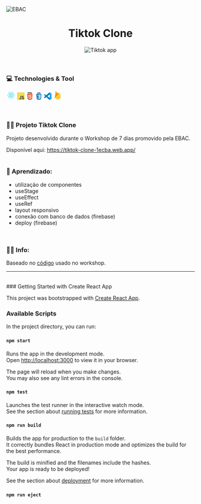 <!--Banner session-->
<p align="">
  <img src="https://i.postimg.cc/VLcYztsx/ebac.png" alt="EBAC" tittle="EBAC" width="150">
</p>

<!--About session-->
<h1 align="center">Tiktok Clone</h1>

<div align="center">
  <img src="./public/tiktokClone.gif" alt="Tiktok app" tittle="Tiktok app" width="500">
</div>
<br><br>

<!-- Ícones das linguagens -->
<h3> 💻 Technologies & Tool </h3>
<p align="left">
  <code><img height="25" src="https://raw.githubusercontent.com/github/explore/80688e429a7d4ef2fca1e82350fe8e3517d3494d/topics/react/react.png"></code>
  <code><img height="20" src="https://raw.githubusercontent.com/github/explore/80688e429a7d4ef2fca1e82350fe8e3517d3494d/topics/javascript/javascript.png"></code>
  <code><img height="20" src="https://raw.githubusercontent.com/github/explore/80688e429a7d4ef2fca1e82350fe8e3517d3494d/topics/html/html.png"></code>
  <code><img height="20" src="https://raw.githubusercontent.com/github/explore/80688e429a7d4ef2fca1e82350fe8e3517d3494d/topics/css/css.png"></code>
  <code><img height="20" src="https://raw.githubusercontent.com/github/explore/80688e429a7d4ef2fca1e82350fe8e3517d3494d/topics/visual-studio-code/visual-studio-code.png"></code>
  <code><img height="25" src="https://raw.githubusercontent.com/github/explore/80688e429a7d4ef2fca1e82350fe8e3517d3494d/topics/firebase/firebase.png"></code>
</p><br>

<!-- Projects -->
<h3> 👩‍💻 Projeto Tiktok Clone </h3>
Projeto desenvolvido durante o Workshop de 7 dias promovido pela EBAC. <br>

Disponível aqui: https://tiktok-clone-1ecba.web.app/
<br><br>

<h3> 🎯 Aprendizado: </h3>

- utilização de componentes
- useStage
- useEffect
- useRef
- layout responsivo
- conexão com banco de dados (firebase)
- deploy (firebase)

<!-- Dev Info -->
<br>
<h3> 👩‍💻 Info: </h3>

Baseado no [código](https://github.com/nathyts/ebac-pokedex) usado no workshop.


---

<br>
### Getting Started with Create React App

This project was bootstrapped with [Create React App](https://github.com/facebook/create-react-app).

### Available Scripts

In the project directory, you can run:

#### `npm start`

Runs the app in the development mode.\
Open [http://localhost:3000](http://localhost:3000) to view it in your browser.

The page will reload when you make changes.\
You may also see any lint errors in the console.

#### `npm test`

Launches the test runner in the interactive watch mode.\
See the section about [running tests](https://facebook.github.io/create-react-app/docs/running-tests) for more information.

#### `npm run build`

Builds the app for production to the `build` folder.\
It correctly bundles React in production mode and optimizes the build for the best performance.

The build is minified and the filenames include the hashes.\
Your app is ready to be deployed!

See the section about [deployment](https://facebook.github.io/create-react-app/docs/deployment) for more information.

#### `npm run eject`

